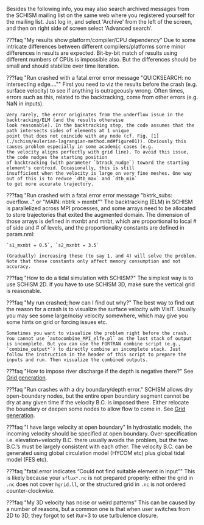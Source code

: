 Besides the following info, you may also search archived messages from the SCHISM mailing list on the same web where you registered yourself for the mailing list. Just log in, and select 'Archive' from the left of the screen, and then on right side of screen select 'Advanced search'. 

???faq "My results show platform/compiler/CPU dependency"
    Due to some intricate differences between different compilers/platforms some minor differences in results are expected. Bit-by-bit match of results using different numbers of CPUs is impossible also. But the differences should be small and should stabilize over time iteration.

???faq "Run crashed with a fatal.error error message "QUICKSEARCH: no intersecting edge....""
    First you need to viz the results before the crash (e.g. surface velocity) to see if anything is 
    outrageously wrong. Often times, errors such as this, related to the backtracking, come from
    other errors (e.g. NaN in inputs). 

    Very rarely, the error originates from the underflow issue in the backtracking/ELM (and the results otherwise 
    look reasonable). In the backtracking step, the code assumes that the path intersects sides of elements at 1 unique
    point that does not coincide with any node (cf. Fig. [1](./schism/eulerian-lagrangian-method.md#figure01)). Obviously this causes problem especially in some academic cases (e.g.
    the velocity aligns perfectly with grid line). To avoid this issue, the code nudges the starting position
    of backtracking (with parameter `btrack_nudge`) toward the starting element's centroid. Occasionally, this is still
    insufficient when the velocity is large on very fine meshes. One way out of this is to reduce `dtb_max` and `dtb_min`
    to get more accurate trajectory.

???faq "Run crashed with a fatal.error error message "bktrk_subs: overflow..." or "MAIN: nbtrk > mxnbt""
    The backtracking (ELM) in SCHISM is parallelized across MPI processes, and some arrays need to be allocated to store trajectories that exited the augmented domain. The dimension of those arrays is defined in mxnbt and mnbt, which are proportional to local # of side and # of levels, and the proportionality constants are defined in param.nml:

    `s1_mxnbt = 0.5`, `s2_mxnbt = 3.5`

    (Gradually) increasing these (to say 1, and 4) will solve the problem. Note that these constants only affect memory consumption and not accuracy.

???faq "How to do a tidal simulation with SCHISM?"
    The simplest way is to use SCHISM 2D. If you have to use SCHISM 3D, make sure the vertical grid is reasonable.

???faq "My run crashed; how can I find out why?"
    The best way to find out the reason for a crash is to visualize the surface velocity with VisIT. Usually you may see some large/noisy velocity somewhere, which may give you some hints on grid or forcing issues etc.
    
    Sometimes you want to visualize the problem right before the crash. You cannot use `autocombine_MPI_elfe.pl` as the last stack of output is incomplete. But you can use the FORTRAN combine script (e.g., `combine_output*`) to directly combine an incomplete stack. Just follow the instruction in the header of this script to prepare the inputs and run. Then visualize the combined outputs.

???faq "How to impose river discharge if the depth is negative there?"
    See [Grid generation](getting-started/grid-generation.md#grid-near-wetting-and-drying).

???faq "Run crashes with a dry boundary/depth error."
    SCHISM allows dry open-boundary nodes, but the entire open boundary segment cannot be dry at any given time if the velocity B.C. is imposed there. Either relocate the boundary or deepen some nodes to allow flow to come in. See [Grid generation](getting-started/grid-generation.md#grid-near-wetting-and-drying).

???faq "I have large velocity at open boundary"
    In hydrostatic models, the incoming velocity should be specified at open boundary. Over-specification i.e. elevation+velocity B.C. there usually avoids the problem, but the two B.C.’s must be largely consistent with each other. The velocity B.C. can be generated using global circulation model (HYCOM etc) plus global tidal model (FES etc).

???faq "fatal.error indicates “Could not find suitable element in input”"
    This is likely because your `sflux*.nc` is not prepared properly: either the grid in `.nc` does not cover `hgrid.ll`, or the structured grid in `.nc` is not ordered counter-clockwise.

???faq "My 3D velocity has noise or weird patterns"
   This can be caused by a number of reasons, but a common one is that when user switches from 2D to 3D, they forgot to set itur=3 to use turbulence closure.

